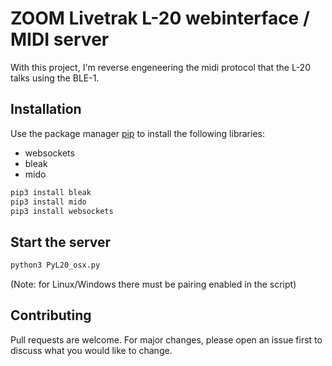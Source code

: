 # ZOOM Livetrak L-20 webinterface / MIDI server

With this project, I'm reverse engeneering the midi protocol that the L-20 talks using the BLE-1.

## Installation

Use the package manager [pip](https://pip.pypa.io/en/stable/) to install the following libraries:
* websockets
* bleak
* mido

```bash
pip3 install bleak
pip3 install mido
pip3 install websockets
```

## Start the server

```bash
python3 PyL20_osx.py
```

(Note: for Linux/Windows there must be pairing enabled in the script)

## Contributing

Pull requests are welcome. For major changes, please open an issue first
to discuss what you would like to change.


